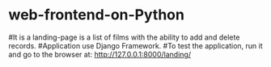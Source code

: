 # web-frontend-on-Python
#It is a landing-page is a list of films with the ability to add and delete records.
#Application use Django Framework. 
#To test the application, run it and go to the browser at: http://127.0.0.1:8000/landing/

